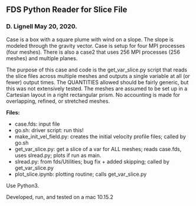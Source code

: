 ## FDS Python Reader for Slice File

### D. Lignell May 20, 2020.

Case is a box with a square plume with wind on a slope. 
The slope is modeled through the gravity vector.
Case is setup for four MPI processes (four meshes).
There is also a case2 that uses 256 MPI processes (256 meshes) and multiple planes.

The purpose of this case and code is the get_var_slice.py script that reads the
slice files across multiple meshes and outputs a single variable at all (or fewer) output times.
The QUANTITIES allowed should be fairly generic, but this was not extensively tested.
The meshes are assumed to be set up in a Cartesian layout in a right rectangular prism.
No accounting is made for overlapping, refined, or stretched meshes.

**Files:**
* case.fds:               input file
* go.sh:                  driver script: run this!
* make_init_vel_field.py: creates the initial velocity profile files; called by go.sh
* get_var_slice.py:       get a slice of a var for ALL meshes; reads case.fds, uses slread.py; plots if run as main.
* slread.py:              from fds/Utilities; bug fix + added skipping; called by get_var_slice.py
* plot_slice.ipynb:       plotting routine; calls get_var_slice.py

Use Python3.

Developed, run, and tested on a mac 10.15.2
